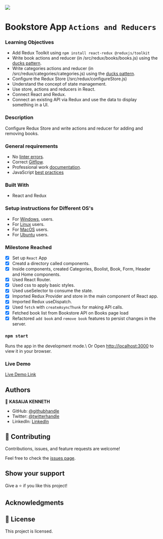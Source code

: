 ![](https://img.shields.io/badge/Microverse-blueviolet)

# Bookstore App `Actions and Reducers`

### Learning Objectives
- Add Redux Toolkit using `npm install react-redux @reduxjs/toolkit`
- Write book actions and reducer (in /src/redux/books/books.js) using the [ducks pattern](https://github.com/erikras/ducks-modular-redux).
- Write categories actions and reducer (in /src/redux/categories/categories.js) using the [ducks pattern](https://github.com/erikras/ducks-modular-redux).
- Configure the Redux Store (/src/redux/configureStore.js)
- Understand the concept of state management.
- Use store, actions and reducers in React.
- Connect React and Redux.
- Connect an existing API via Redux and use the data to display something in a UI.

### Description
Configure Redux Store and write actions and reducer for adding and removing books.

### General requirements
- No [linter errors](https://github.com/microverseinc/linters-config).
- Correct [Gitflow](https://github.com/microverseinc/curriculum-transversal-skills/blob/main/git-github/articles/gitflow.md).
- Professional work [documentation](https://github.com/microverseinc/curriculum-transversal-skills/blob/main/documentation/articles/professional_repo_rules.md).
- JavaScript [best practices](https://github.com/microverseinc/curriculum-html-css/blob/main/articles/javascript_best_practices.md)

### Built With
- React and Redux

### Setup instructions for Different OS's
- For [Windows](https://github.com/microverseinc/curriculum_support_resources/tree/main/react_and_redux/02_react_setup_windows), users.
- For [Linux](https://github.com/microverseinc/curriculum_support_resources/tree/main/react_and_redux/01_react_setup_linux) users.
- For [MacOS](https://github.com/microverseinc/curriculum_support_resources/tree/main/react_and_redux/03_react_setup_MacOS) users.
- For [Ubuntu](https://github.com/microverseinc/curriculum_support_resources/tree/main/react_and_redux/04_react_setup%20on%20wsl) users.

### Milestone Reached
- [x] Set up `React` App
- [x] Creatd a directory called components.
- [x] Inside components, created Categories, Boolist, Book, Form, Header and Home components.
- [x] Used React Router.
- [x] Used css to apply basic styles.
- [x] Used useSelector to consume the state.
- [x] Imported Redux Provider and store in the main component of React app.
- [x] Imported Redux useDispatch.
- [x] Used `fetch` with `createAsyncThunk` for making API calls.
- [x] Fetched book list from Bookstore API on Books page load
- [x] Refactored `add book` and `remove book` features to persist changes in the server.

### `npm start`

Runs the app in the development mode.\ Or
Open [http://localhost:3000](http://localhost:3000) to view it in your browser.

### Live Demo 
[Live Demo Link]()

## Authors

👤 **KASAIJA KENNETH**
- GitHub: [@githubhandle](https://github.com/Kasaija-Kenneth)
- Twitter: [@twitterhandle](https://twitter.com/@kenn_ug)
- LinkedIn: [LinkedIn](https://linkedin.com/in/kenneth-k-310722234)

## 🤝 Contributing

Contributions, issues, and feature requests are welcome!

Feel free to check the [issues page]().

## Show your support

Give a ⭐️ if you like this project!

## Acknowledgments
## 📝 License

This project is []() licensed.
